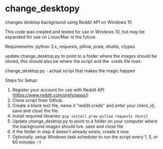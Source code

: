 # change_desktopy

changes desktop background using Reddit API on Windows 10

This code was created and tested for use in Windows 10, but may be expanded for use on Linux/Mac in the future.

Requirements: python 3.x, requests, pillow, praw, shutils, ctypes

update change_desktop.py to point to a folder where the images should be stored, this should also be where the script and the .creds file lives.

change_desktop.py - actual script that makes the magic happen

Steps for Setup:

1. Register your account for use with Reddit API (https://www.reddit.com/prefs/apps/)
2. Clone script from Github.
3. Create a blank text file, name it "reddit.creds" and enter your client_id, save and close the file.
4. Install required libraries: `pip install praw pillow requests shutil`
5. Update change_desktop.py to point to a folder on your computer where the background images should live. save and close file
6. If the folder in step 4 doesn't already exists, create it now.
7. Optionally, setup Windows task scheduler to run the script every 1, 5, or 60 minutes :-)
